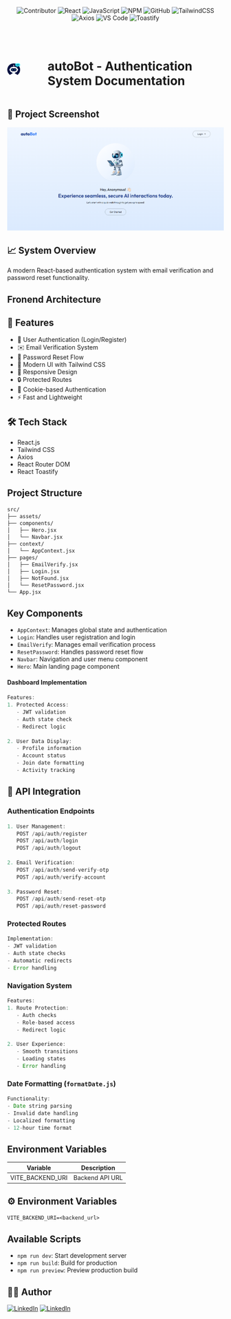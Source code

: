 <div align="center">

![Contributor](https://img.shields.io/badge/Contributor-000?style=flat&logo=c&logoColor=whitesmoke) ![React](https://img.shields.io/badge/-React-61DAFB?style=flat&logo=react&logoColor=black) ![JavaScript](https://img.shields.io/badge/JavaScript-F7DF1E?style=flat&logo=javascript&logoColor=black) ![NPM](https://img.shields.io/badge/Npm-CC342D?style=flat&logo=npm&logoColor=white)
![GitHub](https://img.shields.io/badge/Github-000?style=flat&logo=github&logoColor=white) ![TailwindCSS](https://img.shields.io/badge/-TailwindCss-38BDF8?style=flat&logo=tailwind-css&logoColor=white) ![Axios](https://img.shields.io/badge/-Axios-000000?style=flat&logo=axios&logoColor=white) ![VS Code](https://img.shields.io/badge/-VS%20Code-007ACC?style=flat&logo=vs-code&logoColor=white) ![Toastify](https://img.shields.io/badge/-Toastify-F05032?style=flat&logo=toastify&logoColor=white)

</div>

<br />
<br />

<div style='display: flex; align-items: center; gap: 4rem'>
<img src="../client/public/favicon.png" width="30"/>

# autoBot - Authentication System Documentation

</div>

## 📸 Project Screenshot

![Project Screenshot](../client/public/banner.png)

## 📈 System Overview

A modern React-based authentication system with email verification and password reset functionality.

## Fronend Architecture

## 🚀 Features

- 🔐 User Authentication (Login/Register)
- ✉️ Email Verification System
- 🔑 Password Reset Flow
- 🎨 Modern UI with Tailwind CSS
- 🚀 Responsive Design
- 🔒 Protected Routes
- 🍪 Cookie-based Authentication
- ⚡ Fast and Lightweight

## 🛠️ Tech Stack

- React.js
- Tailwind CSS
- Axios
- React Router DOM
- React Toastify

## Project Structure

```
src/
├── assets/
├── components/
│   ├── Hero.jsx
│   └── Navbar.jsx
├── context/
│   └── AppContext.jsx
├── pages/
│   ├── EmailVerify.jsx
│   ├── Login.jsx
│   ├── NotFound.jsx
│   └── ResetPassword.jsx
└── App.jsx
```

## Key Components

- `AppContext`: Manages global state and authentication
- `Login`: Handles user registration and login
- `EmailVerify`: Manages email verification process
- `ResetPassword`: Handles password reset flow
- `Navbar`: Navigation and user menu component
- `Hero`: Main landing page component

#### Dashboard Implementation

```javascript
Features:
1. Protected Access:
   - JWT validation
   - Auth state check
   - Redirect logic

2. User Data Display:
   - Profile information
   - Account status
   - Join date formatting
   - Activity tracking
```

## 📡 API Integration

### Authentication Endpoints

```javascript
1. User Management:
   POST /api/auth/register
   POST /api/auth/login
   POST /api/auth/logout

2. Email Verification:
   POST /api/auth/send-verify-otp
   POST /api/auth/verify-account

3. Password Reset:
   POST /api/auth/send-reset-otp
   POST /api/auth/reset-password
```

### Protected Routes

```javascript
Implementation:
- JWT validation
- Auth state checks
- Automatic redirects
- Error handling
```

### Navigation System

```javascript
Features:
1. Route Protection:
   - Auth checks
   - Role-based access
   - Redirect logic

2. User Experience:
   - Smooth transitions
   - Loading states
   - Error handling
```

### Date Formatting (`formatDate.js`)

```javascript
Functionality:
- Date string parsing
- Invalid date handling
- Localized formatting
- 12-hour time format
```

## Environment Variables

| Variable         | Description     |
| ---------------- | --------------- |
| VITE_BACKEND_URI | Backend API URL |

## ⚙️ Environment Variables

```env
VITE_BACKEND_URI=<backend_url>
```

## Available Scripts

- `npm run dev`: Start development server
- `npm run build`: Build for production
- `npm run preview`: Preview production build

<!-- ## Author & License
```
Author: Monayem Hossain Limon
GitHub: @Limon00001
Copyright © 2024 monayem_hossain_limon
``` -->

## 👨‍💻 Author

[![LinkedIn][github-shield]][github-url]
[![LinkedIn][linkedin-shield]][linkedin-url]

[github-shield]: https://img.shields.io/badge/-GitHub-black.svg?style=flat-square&logo=github&color=555&logoColor=white
[github-url]: https://github.com/Limon00001
[linkedin-shield]: https://img.shields.io/badge/-LinkedIn-black.svg?style=flat-square&logo=linkedin&colorB=555
[linkedin-url]: https://www.linkedin.com/in/monayem-hossain-limon/
